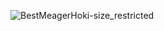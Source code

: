 ![BestMeagerHoki-size_restricted](https://user-images.githubusercontent.com/13535662/87764023-a89cab00-c850-11ea-9ff4-6f31473abd12.gif)
